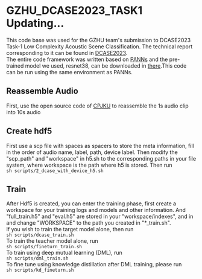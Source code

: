 # GZHU_DCASE2023_TASK1 Updating...
This code base was used for the GZHU team's submission to DCASE2023 Task-1 Low Complexity Acoustic Scene Classification. The technical report corresponding to it can be found in [DCASE2023](https://dcase.community/challenge2023/task-low-complexity-acoustic-scene-classification).\
The entire code framework was written based on [PANNs](https://github.com/qiuqiangkong/audioset_tagging_cnn) and the pre-trained model we used, resnet38, can be downloaded in [there](https://zenodo.org/record/3987831).This code can be run using the same environment as PANNs.
## Reassemble Audio
First, use the open source code of [CPJKU](https://github.com/CPJKU/cpjku_dcase22) to reassemble the 1s audio clip into 10s audio
## Create hdf5
First use a scp file with spaces as spacers to store the meta information, fill in the order of audio name, label, path, device label. Then modify the "scp_path" and "workspace" in h5.sh to the corresponding paths in your file system, where workspace is the path where h5 is stored. Then run\
`sh scripts/2_dcase_with_device_h5.sh`
## Train
After Hdf5 is created, you can enter the training phase, first create a workspace for your training logs and models and other information. And "full_train.h5" and "eval.h5" are stored in your "workspace/indexes", and in and change "WORKSPACE" to the path you created in "\*_train.sh".\
If you wish to train the target model alone, then run\
`sh scripts/dcase_train.sh`\
To train the teacher model alone, run\
`sh scripts/fineturn_train.sh`\
To train using deep mutual learning (DML), run\
`sh scripts/dml_train.sh`\
To fine tune using knowledge distillation after DML training, please run\
`sh scripts/kd_fineturn.sh`

